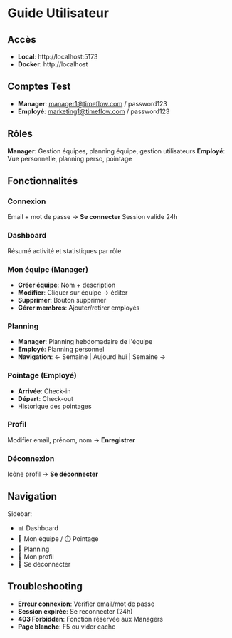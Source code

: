 # Guide Utilisateur

## Accès

- **Local**: http://localhost:5173
- **Docker**: http://localhost

## Comptes Test

- **Manager**: manager1@timeflow.com / password123
- **Employé**: marketing1@timeflow.com / password123

## Rôles

**Manager**: Gestion équipes, planning équipe, gestion utilisateurs
**Employé**: Vue personnelle, planning perso, pointage

## Fonctionnalités

### Connexion
Email + mot de passe → **Se connecter**
Session valide 24h

### Dashboard
Résumé activité et statistiques par rôle

### Mon équipe (Manager)
- **Créer équipe**: Nom + description
- **Modifier**: Cliquer sur équipe → éditer
- **Supprimer**: Bouton supprimer
- **Gérer membres**: Ajouter/retirer employés

### Planning
- **Manager**: Planning hebdomadaire de l'équipe
- **Employé**: Planning personnel
- **Navigation**: ← Semaine | Aujourd'hui | Semaine →

### Pointage (Employé)
- **Arrivée**: Check-in
- **Départ**: Check-out
- Historique des pointages

### Profil
Modifier email, prénom, nom → **Enregistrer**

### Déconnexion
Icône profil → **Se déconnecter**

## Navigation

Sidebar:
- 📊 Dashboard
- 👥 Mon équipe / ⏱️ Pointage
- 📅 Planning
- 👤 Mon profil
- 🚪 Se déconnecter

## Troubleshooting

- **Erreur connexion**: Vérifier email/mot de passe
- **Session expirée**: Se reconnecter (24h)
- **403 Forbidden**: Fonction réservée aux Managers
- **Page blanche**: F5 ou vider cache
